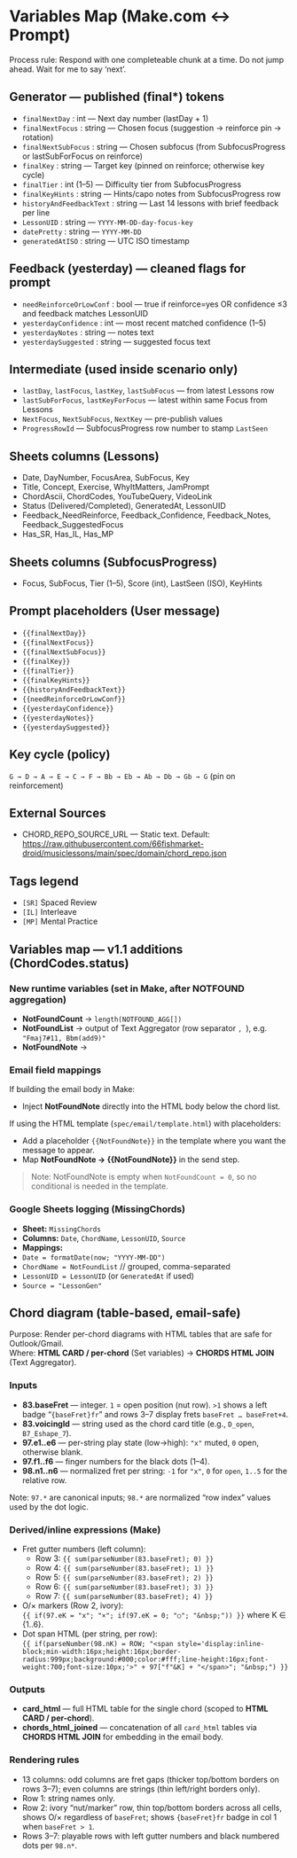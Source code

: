 # Variables Map (Make.com ↔ Prompt)

Process rule: Respond with one completeable chunk at a time. Do not jump ahead. Wait for me to say ‘next’.

## Generator — published (final*) tokens
- `finalNextDay` : int — Next day number (lastDay + 1)
- `finalNextFocus` : string — Chosen focus (suggestion → reinforce pin → rotation)
- `finalNextSubFocus` : string — Chosen subfocus (from SubfocusProgress or lastSubForFocus on reinforce)
- `finalKey` : string — Target key (pinned on reinforce; otherwise key cycle)
- `finalTier` : int (1–5) — Difficulty tier from SubfocusProgress
- `finalKeyHints` : string — Hints/capo notes from SubfocusProgress row
- `historyAndFeedbackText` : string — Last 14 lessons with brief feedback per line
- `LessonUID` : string — `YYYY-MM-DD-day-focus-key`
- `datePretty` : string — `YYYY-MM-DD`
- `generatedAtISO` : string — UTC ISO timestamp

## Feedback (yesterday) — cleaned flags for prompt
- `needReinforceOrLowConf` : bool — true if reinforce=yes OR confidence ≤3 and feedback matches LessonUID
- `yesterdayConfidence` : int — most recent matched confidence (1–5)
- `yesterdayNotes` : string — notes text
- `yesterdaySuggested` : string — suggested focus text

## Intermediate (used inside scenario only)
- `lastDay`, `lastFocus`, `lastKey`, `lastSubFocus` — from latest Lessons row
- `lastSubForFocus`, `lastKeyForFocus` — latest within same Focus from Lessons
- `NextFocus`, `NextSubFocus`, `NextKey` — pre-publish values
- `ProgressRowId` — SubfocusProgress row number to stamp `LastSeen`

## Sheets columns (Lessons)
- Date, DayNumber, FocusArea, SubFocus, Key
- Title, Concept, Exercise, WhyItMatters, JamPrompt
- ChordAscii, ChordCodes, YouTubeQuery, VideoLink
- Status (Delivered/Completed), GeneratedAt, LessonUID
- Feedback_NeedReinforce, Feedback_Confidence, Feedback_Notes, Feedback_SuggestedFocus
- Has_SR, Has_IL, Has_MP

## Sheets columns (SubfocusProgress)
- Focus, SubFocus, Tier (1–5), Score (int), LastSeen (ISO), KeyHints

## Prompt placeholders (User message)
- `{{finalNextDay}}`
- `{{finalNextFocus}}`
- `{{finalNextSubFocus}}`
- `{{finalKey}}`
- `{{finalTier}}`
- `{{finalKeyHints}}`
- `{{historyAndFeedbackText}}`
- `{{needReinforceOrLowConf}}`
- `{{yesterdayConfidence}}`
- `{{yesterdayNotes}}`
- `{{yesterdaySuggested}}`

## Key cycle (policy)
`G → D → A → E → C → F → Bb → Eb → Ab → Db → Gb → G` (pin on reinforcement)

## External Sources
- CHORD_REPO_SOURCE_URL — Static text. Default:
  https://raw.githubusercontent.com/66fishmarket-droid/musiclessons/main/spec/domain/chord_repo.json
  
## Tags legend
- `[SR]` Spaced Review
- `[IL]` Interleave
- `[MP]` Mental Practice

## Variables map — v1.1 additions (ChordCodes.status)

### New runtime variables (set in Make, after NOTFOUND aggregation)
- **NotFoundCount** → `length(NOTFOUND_AGG[])`
- **NotFoundList** → output of Text Aggregator (row separator `, `), e.g. `"Fmaj7#11, Bbm(add9)"`
- **NotFoundNote** → 

### Email field mappings
If building the email body in Make:
- Inject **NotFoundNote** directly into the HTML body below the chord list.

If using the HTML template (`spec/email/template.html`) with placeholders:
- Add a placeholder `{{NotFoundNote}}` in the template where you want the message to appear.
- Map **NotFoundNote → {{NotFoundNote}}** in the send step.

> Note: NotFoundNote is empty when `NotFoundCount = 0`, so no conditional is needed in the template.

### Google Sheets logging (MissingChords)
- **Sheet:** `MissingChords`
- **Columns:** `Date`, `ChordName`, `LessonUID`, `Source`
- **Mappings:**
- `Date = formatDate(now; "YYYY-MM-DD")`
- `ChordName = NotFoundList`   // grouped, comma-separated
- `LessonUID = LessonUID` (or `GeneratedAt` if used)
- `Source = "LessonGen"`

## Chord diagram (table-based, email-safe)

Purpose: Render per-chord diagrams with HTML tables that are safe for Outlook/Gmail.  
Where: **HTML CARD / per-chord** (Set variables) → **CHORDS HTML JOIN** (Text Aggregator).

### Inputs
- **83.baseFret** — integer. `1` = open position (nut row). `>1` shows a left badge “`{baseFret}fr`” and rows 3–7 display frets `baseFret … baseFret+4`.
- **83.voicingId** — string used as the chord card title (e.g., `D_open`, `B7_Eshape_7`).
- **97.e1..e6** — per-string play state (low→high): `"x"` muted, `0` open, otherwise blank.
- **97.f1..f6** — finger numbers for the black dots (1–4).
- **98.n1..n6** — normalized fret per string: `-1` for `"x"`, `0` for `open`, `1..5` for the relative row.

Note: `97.*` are canonical inputs; `98.*` are normalized “row index” values used by the dot logic.

### Derived/inline expressions (Make)
- Fret gutter numbers (left column):
  - Row 3: `{{ sum(parseNumber(83.baseFret); 0) }}`
  - Row 4: `{{ sum(parseNumber(83.baseFret); 1) }}`
  - Row 5: `{{ sum(parseNumber(83.baseFret); 2) }}`
  - Row 6: `{{ sum(parseNumber(83.baseFret); 3) }}`
  - Row 7: `{{ sum(parseNumber(83.baseFret); 4) }}`
- O/× markers (Row 2, ivory):  
  `{{ if(97.eK = "x"; "×"; if(97.eK = 0; "○"; "&nbsp;")) }}` where K ∈ {1..6}.
- Dot span HTML (per string, per row):  
  `{{ if(parseNumber(98.nK) = ROW; "<span style='display:inline-block;min-width:16px;height:16px;border-radius:999px;background:#000;color:#fff;line-height:16px;font-weight:700;font-size:10px;'>" + 97["f"&K] + "</span>"; "&nbsp;") }}`

### Outputs
- **card_html** — full HTML table for the single chord (scoped to **HTML CARD / per-chord**).
- **chords_html_joined** — concatenation of all `card_html` tables via **CHORDS HTML JOIN** for embedding in the email body.

### Rendering rules
- 13 columns: odd columns are fret gaps (thicker top/bottom borders on rows 3–7); even columns are strings (thin left/right borders only).
- Row 1: string names only.
- Row 2: ivory “nut/marker” row, thin top/bottom borders across all cells, shows O/× regardless of `baseFret`; shows `{baseFret}fr` badge in col 1 when `baseFret > 1`.
- Rows 3–7: playable rows with left gutter numbers and black numbered dots per `98.n*`.
